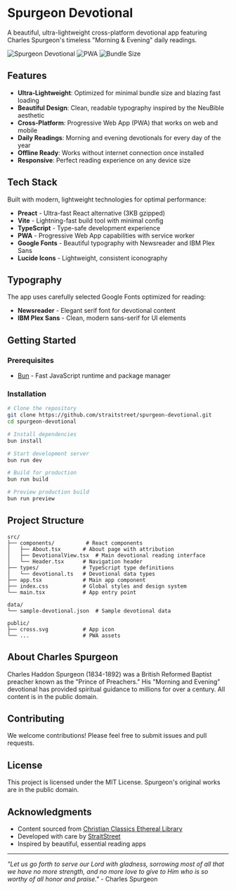# Spurgeon Devotional

A beautiful, ultra-lightweight cross-platform devotional app featuring Charles Spurgeon's timeless "Morning & Evening" daily readings.

![Spurgeon Devotional](https://img.shields.io/badge/devotional-spurgeon-8B4513?style=flat-square) ![PWA](https://img.shields.io/badge/PWA-enabled-4CAF50?style=flat-square) ![Bundle Size](https://img.shields.io/badge/bundle-ultra%20light-FF6B35?style=flat-square)

## Features

- **Ultra-Lightweight**: Optimized for minimal bundle size and blazing fast loading
- **Beautiful Design**: Clean, readable typography inspired by the NeuBible aesthetic  
- **Cross-Platform**: Progressive Web App (PWA) that works on web and mobile
- **Daily Readings**: Morning and evening devotionals for every day of the year
- **Offline Ready**: Works without internet connection once installed
- **Responsive**: Perfect reading experience on any device size

## Tech Stack

Built with modern, lightweight technologies for optimal performance:

- **Preact** - Ultra-fast React alternative (3KB gzipped)
- **Vite** - Lightning-fast build tool with minimal config
- **TypeScript** - Type-safe development experience
- **PWA** - Progressive Web App capabilities with service worker
- **Google Fonts** - Beautiful typography with Newsreader and IBM Plex Sans
- **Lucide Icons** - Lightweight, consistent iconography

## Typography

The app uses carefully selected Google Fonts optimized for reading:

- **Newsreader** - Elegant serif font for devotional content
- **IBM Plex Sans** - Clean, modern sans-serif for UI elements

## Getting Started

### Prerequisites

- [Bun](https://bun.sh) - Fast JavaScript runtime and package manager

### Installation

```bash
# Clone the repository
git clone https://github.com/straitstreet/spurgeon-devotional.git
cd spurgeon-devotional

# Install dependencies
bun install

# Start development server
bun run dev

# Build for production
bun run build

# Preview production build
bun run preview
```

## Project Structure

```
src/
├── components/          # React components
│   ├── About.tsx       # About page with attribution
│   ├── DevotionalView.tsx  # Main devotional reading interface
│   └── Header.tsx      # Navigation header
├── types/              # TypeScript type definitions
│   └── devotional.ts   # Devotional data types
├── app.tsx             # Main app component
├── index.css           # Global styles and design system
└── main.tsx            # App entry point

data/
└── sample-devotional.json  # Sample devotional data

public/
├── cross.svg           # App icon
└── ...                 # PWA assets
```

## About Charles Spurgeon

Charles Haddon Spurgeon (1834-1892) was a British Reformed Baptist preacher known as the "Prince of Preachers." His "Morning and Evening" devotional has provided spiritual guidance to millions for over a century. All content is in the public domain.

## Contributing

We welcome contributions! Please feel free to submit issues and pull requests.

## License

This project is licensed under the MIT License. Spurgeon's original works are in the public domain.

## Acknowledgments

- Content sourced from [Christian Classics Ethereal Library](https://ccel.org)
- Developed with care by [StraitStreet](https://straitstreet.co)
- Inspired by beautiful, essential reading apps

---

*"Let us go forth to serve our Lord with gladness, sorrowing most of all that we have no more strength, and no more love to give to Him who is so worthy of all honor and praise."* - Charles Spurgeon